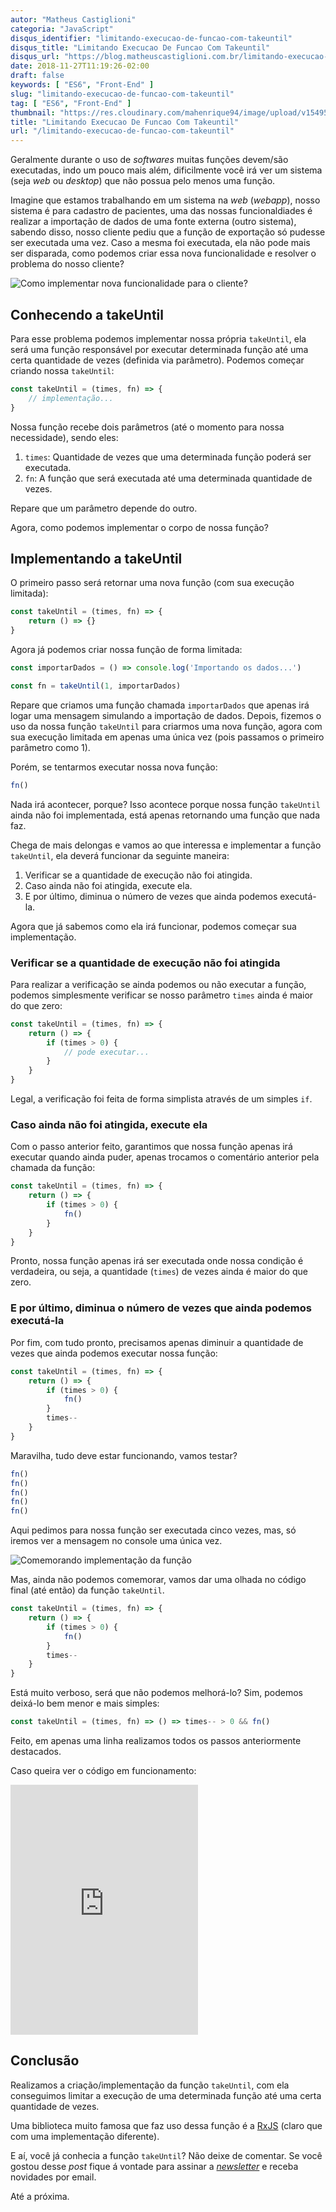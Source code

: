 ```yaml
---
autor: "Matheus Castiglioni"
categoria: "JavaScript"
disqus_identifier: "limitando-execucao-de-funcao-com-takeuntil"
disqus_title: "Limitando Execucao De Funcao Com Takeuntil"
disqus_url: "https://blog.matheuscastiglioni.com.br/limitando-execucao-de-funcao-com-takeuntil"
date: 2018-11-27T11:19:26-02:00
draft: false
keywords: [ "ES6", "Front-End" ]
slug: "limitando-execucao-de-funcao-com-takeuntil"
tag: [ "ES6", "Front-End" ]
thumbnail: "https://res.cloudinary.com/mahenrique94/image/upload/v1549586573/limitando-execucao-de-funcao-com-takeuntil_5bf5dc2a6053e_bg_pmtkjn.jpg"
title: "Limitando Execucao De Funcao Com Takeuntil"
url: "/limitando-execucao-de-funcao-com-takeuntil"
---
```


Geralmente durante o uso de *softwares* muitas funções devem/são executadas, indo um pouco mais além, dificilmente você irá ver um sistema (seja *web* ou *desktop*) que não possua pelo menos uma função.

Imagine que estamos trabalhando em um sistema na *web* (*webapp*), nosso sistema é para cadastro de pacientes, uma das nossas funcionaldiades é realizar a importação de dados de uma fonte externa (outro sistema), sabendo disso, nosso cliente pediu que a função de exportação só pudesse ser executada uma vez. Caso a mesma foi executada, ela não pode mais ser disparada, como podemos criar essa nova funcionalidade e resolver o problema do nosso cliente?

![Como implementar nova funcionalidade para o cliente?](https://res.cloudinary.com/mahenrique94/image/upload/v1549586598/5bf67a3393a44_bg_kqkf66.gif)

## Conhecendo a takeUntil

Para esse problema podemos implementar nossa própria `takeUntil`, ela será uma função responsável por executar determinada função até uma certa quantidade de vezes (definida via parâmetro). Podemos começar criando nossa `takeUntil`:

```javascript
const takeUntil = (times, fn) => {
	// implementação...
}
```

Nossa função recebe dois parâmetros (até o momento para nossa necessidade), sendo eles:

1. `times`: Quantidade de vezes que uma determinada função poderá ser executada.
2. `fn`: A função que será executada até uma determinada quantidade de vezes.

Repare que um parâmetro depende do outro.

Agora, como podemos implementar o corpo de nossa função?

## Implementando a takeUntil

O primeiro passo será retornar uma nova função (com sua execução limitada):

```javascript
const takeUntil = (times, fn) => {
    return () => {}
}
```

Agora já podemos criar nossa função de forma limitada:

```javascript
const importarDados = () => console.log('Importando os dados...')

const fn = takeUntil(1, importarDados)
```

Repare que criamos uma função chamada `importarDados` que apenas irá logar uma mensagem simulando a importação de dados. Depois, fizemos o uso da nossa função `takeUntil` para criarmos uma nova função, agora com sua execução limitada em apenas uma única vez (pois passamos o primeiro parâmetro como 1).

Porém, se tentarmos executar nossa nova função:

```javascript
fn()
```

Nada irá acontecer, porque? Isso acontece porque nossa função `takeUntil` ainda não foi implementada, está apenas retornando uma função que nada faz.

Chega de mais delongas e vamos ao que interessa e implementar a função `takeUntil`, ela deverá funcionar da seguinte maneira:

1. Verificar se a quantidade de execução não foi atingida.
2. Caso ainda não foi atingida, execute ela.
3. E por último, diminua o número de vezes que ainda podemos executá-la.

Agora que já sabemos como ela irá funcionar, podemos começar sua implementação.

### Verificar se a quantidade de execução não foi atingida

Para realizar a verificação se ainda podemos ou não executar a função, podemos simplesmente verificar se nosso parâmetro `times` ainda é maior do que zero:

```javascript
const takeUntil = (times, fn) => {
    return () => {
        if (times > 0) {
            // pode executar...
        }
    }
}
```

Legal, a verificação foi feita de forma simplista através de um simples `if`.

### Caso ainda não foi atingida, execute ela

Com o passo anterior feito, garantimos que nossa função apenas irá executar quando ainda puder, apenas trocamos o comentário anterior pela chamada da função:

```javascript
const takeUntil = (times, fn) => {
    return () => {
        if (times > 0) {
            fn()
        }
    }
}
```

Pronto, nossa função apenas irá ser executada onde nossa condição é verdadeira, ou seja, a quantidade (`times`) de vezes ainda é maior do que zero.

### E por último, diminua o número de vezes que ainda podemos executá-la

Por fim, com tudo pronto, precisamos apenas diminuir a quantidade de vezes que ainda podemos executar nossa função:

```javascript
const takeUntil = (times, fn) => {
    return () => {
        if (times > 0) {
            fn()
        }
        times--
    }
}
```

Maravilha, tudo deve estar funcionando, vamos testar?

```javascript
fn()
fn()
fn()
fn()
fn()
```

Aqui pedimos para nossa função ser executada cinco vezes, mas, só iremos ver a mensagem no console uma única vez.

![Comemorando implementação da função](https://res.cloudinary.com/mahenrique94/image/upload/v1549586648/gif-animado-minions_affzam.gif)

Mas, ainda não podemos comemorar, vamos dar uma olhada no código final (até então) da função `takeUntil`.

```javascript
const takeUntil = (times, fn) => {
    return () => {
        if (times > 0) {
            fn()
        }
        times--
    }
}
```

Está muito verboso, será que não podemos melhorá-lo? Sim, podemos deixá-lo bem menor e mais simples:

```javascript
const takeUntil = (times, fn) => () => times-- > 0 && fn()
```

Feito, em apenas uma linha realizamos todos os passos anteriormente destacados.

Caso queira ver o código em funcionamento:

<iframe height="400px" src="https://repl.it/@mahenrique94/Take-Until?lite=true" scrolling="no" frameborder="no" allowtransparency="true" sandbox="allow-forms allow-pointer-lock allow-popups allow-same-origin allow-scripts allow-modals"></iframe>

## Conclusão

Realizamos a criação/implementação da função `takeUntil`, com ela conseguimos limitar a execução de uma determinada função até uma certa quantidade de vezes.

Uma biblioteca muito famosa que faz uso dessa função é a [RxJS](https://rxjs-dev.firebaseapp.com/api/operators/takeUntil) (claro que com uma implementação diferente).

E aí, você já conhecia a função `takeUntil`? Não deixe de comentar. Se você gostou desse *post* fique á vontade para assinar a [*newsletter*](http://eepurl.com/ggP7Rv) e receba novidades por email.

Até a próxima.
